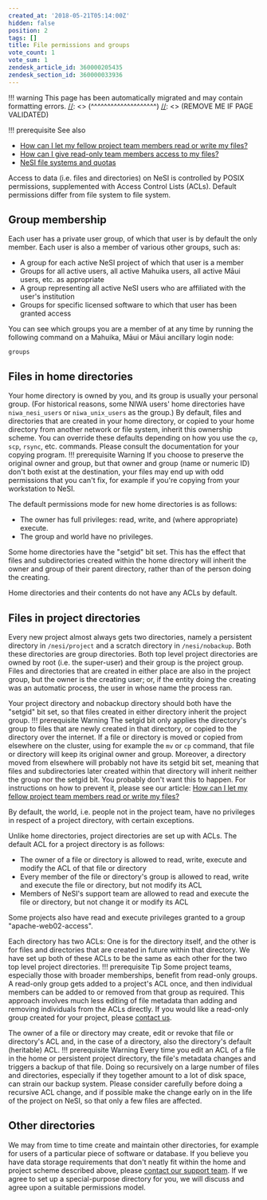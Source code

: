 ```yaml
---
created_at: '2018-05-21T05:14:00Z'
hidden: false
position: 2
tags: []
title: File permissions and groups
vote_count: 1
vote_sum: 1
zendesk_article_id: 360000205435
zendesk_section_id: 360000033936
---
```




[//]: <> (REMOVE ME IF PAGE VALIDATED)
[//]: <> (vvvvvvvvvvvvvvvvvvvv)
!!! warning
    This page has been automatically migrated and may contain formatting errors.
[//]: <> (^^^^^^^^^^^^^^^^^^^^)
[//]: <> (REMOVE ME IF PAGE VALIDATED)

!!! prerequisite See also
-   [How can I let my fellow project team members read or write my
files?](https://support.nesi.org.nz/hc/en-gb/articles/360001237915)
-   [How can I give read-only team members access to my
files?](https://support.nesi.org.nz/hc/en-gb/articles/4401821809679)
-   [NeSI file systems and
quotas](https://support.nesi.org.nz/hc/en-gb/articles/360000177256)

Access to data (i.e. files and directories) on NeSI is controlled by
POSIX permissions, supplemented with Access Control Lists (ACLs).
Default permissions differ from file system to file system.

## Group membership

Each user has a private user group, of which that user is by default the
only member. Each user is also a member of various other groups, such
as:

-   A group for each active NeSI project of which that user is a member
-   Groups for all active users, all active Mahuika users, all active
Māui users, etc. as appropriate
-   A group representing all active NeSI users who are affiliated with
the user's institution
-   Groups for specific licensed software to which that user has been
granted access

You can see which groups you are a member of at any time by running the
following command on a Mahuika, Māui or Māui ancillary login node:

``` sl
groups
```

## Files in home directories

Your home directory is owned by you, and its group is usually your
personal group. (For historical reasons, some NIWA users' home
directories have `niwa_nesi_users` or `niwa_unix_users` as the group.)
By default, files and directories that are created in your home
directory, or copied to your home directory from another network or file
system, inherit this ownership scheme. You can override these defaults
depending on how you use the `cp`, `scp`, `rsync`, etc. commands. Please
consult the documentation for your copying program.
!!! prerequisite Warning
If you choose to preserve the original owner and group, but that owner
and group (name or numeric ID) don't both exist at the destination,
your files may end up with odd permissions that you can't fix, for
example if you're copying from your workstation to NeSI.

The default permissions mode for new home directories is as follows:

-   The owner has full privileges: read, write, and (where appropriate)
execute.
-   The group and world have no privileges.

Some home directories have the "setgid" bit set. This has the effect
that files and subdirectories created within the home directory will
inherit the owner and group of their parent directory, rather than of
the person doing the creating.

Home directories and their contents do not have any ACLs by default.

## Files in project directories

Every new project almost always gets two directories, namely a
persistent directory in `/nesi/project` and a scratch directory in
`/nesi/nobackup`. Both these directories are group directories. Both top
level project directories are owned by root (i.e. the super-user) and
their group is the project group. Files and directories that are created
in either place are also in the project group, but the owner is the
creating user; or, if the entity doing the creating was an automatic
process, the user in whose name the process ran.

Your project directory and nobackup directory should both have the
"setgid" bit set, so that files created in either directory inherit the
project group.
!!! prerequisite Warning
The setgid bit only applies the directory's group to files that are
newly created in that directory, or copied to the directory over the
internet. If a file or directory is moved or copied from elsewhere on
the cluster, using for example the `mv` or `cp` command, that file or
directory will keep its original owner and group. Moreover, a
directory moved from elsewhere will probably not have its setgid bit
set, meaning that files and subdirectories later created within that
directory will inherit neither the group nor the setgid bit.
You probably don't want this to happen. For instructions on how to
prevent it, please see our article: [How can I let my fellow project
team members read or write my
files?](https://support.nesi.org.nz/hc/en-gb/articles/360001237915)

By default, the world, i.e. people not in the project team, have no
privileges in respect of a project directory, with certain exceptions.

Unlike home directories, project directories are set up with ACLs. The
default ACL for a project directory is as follows:

-   The owner of a file or directory is allowed to read, write, execute
and modify the ACL of that file or directory
-   Every member of the file or directory's group is allowed to read,
write and execute the file or directory, but not modify its ACL
-   Members of NeSI's support team are allowed to read and execute the
file or directory, but not change it or modify its ACL

Some projects also have read and execute privileges granted to a group
"apache-web02-access".

Each directory has two ACLs: One is for the directory itself, and the
other is for files and directories that are created in future within
that directory. We have set up both of these ACLs to be the same as each
other for the two top level project directories.
!!! prerequisite Tip
Some project teams, especially those with broader memberships, benefit
from read-only groups. A read-only group gets added to a project's ACL
once, and then individual members can be added to or removed from that
group as required. This approach involves much less editing of file
metadata than adding and removing individuals from the ACLs directly.
If you would like a read-only group created for your project, please
[contact us](https://support.nesi.org.nz/hc/requests/new).

The owner of a file or directory may create, edit or revoke that file or
directory's ACL and, in the case of a directory, also the directory's
default (heritable) ACL.
!!! prerequisite Warning
Every time you edit an ACL of a file in the home or persistent project
directory, the file's metadata changes and triggers a backup of that
file. Doing so recursively on a large number of files and directories,
especially if they together amount to a lot of disk space, can strain
our backup system. Please consider carefully before doing a recursive
ACL change, and if possible make the change early on in the life of
the project on NeSI, so that only a few files are affected.

## Other directories

We may from time to time create and maintain other directories, for
example for users of a particular piece of software or database. If you
believe you have data storage requirements that don't neatly fit within
the home and project scheme described above, please [contact our support
team](https://support.nesi.org.nz/hc/requests/new). If we agree to set
up a special-purpose directory for you, we will discuss and agree upon a
suitable permissions model.